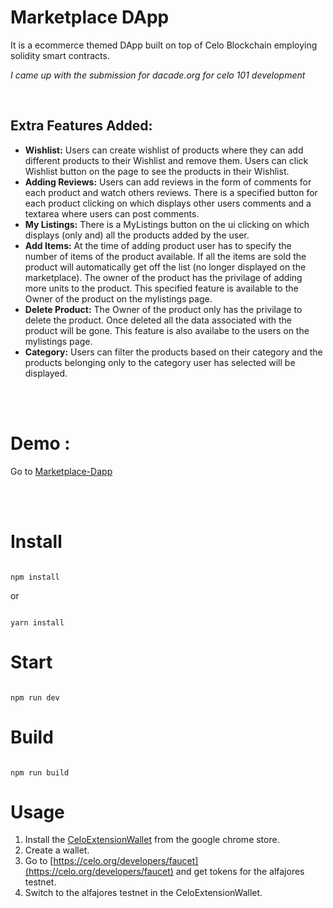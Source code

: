 # Marketplace DApp
It is a ecommerce themed DApp built on top of Celo Blockchain employing solidity smart contracts.

<i>I came up with the submission for dacade.org for celo 101 development</i>

<br />

## Extra Features Added:
<ul>
<li><b>Wishlist:</b> 
 Users can create wishlist of products where they can add different products to their Wishlist and remove them. Users can click Wishlist button on the page to see the products in their Wishlist.
</li>

<li><b>Adding Reviews:</b>
Users can add reviews in the form of comments for each product and watch others reviews. There is a specified button for each product clicking on which displays other users comments and a textarea where users can post comments.
</li>

<li><b>My Listings:</b>
There is a MyListings button on the ui clicking on which displays (only and) all the products added by the user.
</li>

<li><b>Add Items:</b>
 At the time of adding product user has to specify the number of items of the product available. If all the items are sold the product will automatically get off the list (no longer displayed on the marketplace). The owner of the product has the privilage of adding more units to the product. This specified feature is available to the Owner of the product on the mylistings page.
</li>

<li><b>Delete Product:</b>
 The Owner of the product only has the privilage to delete the product. Once deleted all the data associated with the product will be gone. This feature is also availabe to the users on the mylistings page.
</li>

<li><b>Category:</b>
Users can filter the products based on their category and the products belonging only to the category user has selected will be displayed.
</li>


</ul>

<br />
<br />

# Demo : 
Go to  [Marketplace-Dapp](https://sherlockholmes07.github.io/Marketplace/)

<br />
<br />

# Install

```

npm install

```

or 

```

yarn install

```

# Start

```

npm run dev

```

# Build

```

npm run build

```
# Usage
1. Install the [CeloExtensionWallet](https://chrome.google.com/webstore/detail/celoextensionwallet/kkilomkmpmkbdnfelcpgckmpcaemjcdh?hl=en) from the google chrome store.
2. Create a wallet.
3. Go to [https://celo.org/developers/faucet](https://celo.org/developers/faucet) and get tokens for the alfajores testnet.
4. Switch to the alfajores testnet in the CeloExtensionWallet.
